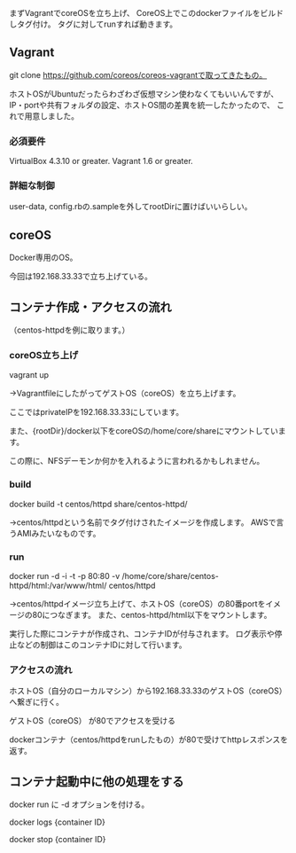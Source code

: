 
まずVagrantでcoreOSを立ち上げ、
CoreOS上でこのdockerファイルをビルドしタグ付け。
タグに対してrunすれば動きます。

## Vagrant

git clone https://github.com/coreos/coreos-vagrantで取ってきたもの。

ホストOSがUbuntuだったらわざわざ仮想マシン使わなくてもいいんですが、
IP・portや共有フォルダの設定、ホストOS間の差異を統一したかったので、
これで用意しました。

### 必須要件
VirtualBox 4.3.10 or greater.
Vagrant 1.6 or greater.

### 詳細な制御

user-data, config.rbの.sampleを外してrootDirに置けばいいらしい。

## coreOS

Docker専用のOS。

今回は192.168.33.33で立ち上げている。

## コンテナ作成・アクセスの流れ

（centos-httpdを例に取ります。）

### coreOS立ち上げ

vagrant up

→VagrantfileにしたがってゲストOS（coreOS）を立ち上げます。

ここではprivateIPを192.168.33.33にしています。

また、{rootDir}/docker以下をcoreOSの/home/core/shareにマウントしています。

この際に、NFSデーモンか何かを入れるように言われるかもしれません。

### build

docker build -t centos/httpd share/centos-httpd/

→centos/httpdという名前でタグ付けされたイメージを作成します。
AWSで言うAMIみたいなものです。

### run

docker run -d -i -t -p 80:80 -v /home/core/share/centos-httpd/html:/var/www/html/ centos/httpd

→centos/httpdイメージ立ち上げて、ホストOS（coreOS）の80番portをイメージの80につなぎます。
また、centos-httpd/html以下をマウントします。

実行した際にコンテナが作成され、コンテナIDが付与されます。
ログ表示や停止などの制御はこのコンテナIDに対して行います。

### アクセスの流れ

ホストOS（自分のローカルマシン）から192.168.33.33のゲストOS（coreOS）へ繋ぎに行く。

ゲストOS（coreOS） が80でアクセスを受ける

dockerコンテナ（centos/httpdをrunしたもの）が80で受けてhttpレスポンスを返す。


## コンテナ起動中に他の処理をする

docker run に -d オプションを付ける。

docker logs {container ID}

docker stop {container ID}
